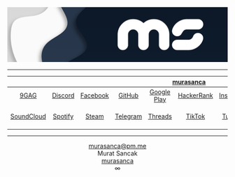 <!--
	. . . . . . . .  . . . . . . . .
	. . . . . . . .  . . . . . . . .
	. .   . .   . .  . .            
	. .   . .   . .  . .
	. .   . .   . .              . .
	. .   . .   . .              . .
	. .   . .   . .  . . . . . . . .
	. .   . .   . .  . . . . . . . .
  -->
<img alt="Murat Sancak" src="https://raw.githubusercontent.com/murasanca/Database/main/MS/msW1024x256.png">
<hr>
<table align="center">
	<thead>
		<tr>
			<th colspan="11"><a href="https://www.murasanca.com" target="_blank">murasanca</a></th>
		</tr>
	</thead>
	<tbody>
		<tr>
			<td align="center"><a href="https://9gag.com/u/murasanca" target="_blank">9GAG</a></td>
			<td align="center"><a href="https://discord.com/invite/4GAWJ33" target="_blank">Discord</a></td>
			<td align="center"><a href="https://www.facebook.com/murasanca" target="_blank">Facebook</a></td>
			<td align="center"><a href="https://github.com/murasanca" target="_blank">GitHub</a></td>
			<td align="center"><a href="https://play.google.com/store/apps/dev?id=4724211746826930416" target="_blank">Google Play</a></td>
			<td align="center"><a href="https://www.hackerrank.com/murasanca" target="_blank">HackerRank</a></td>
			<td align="center"><a href="https://www.instagram.com/murasanca/" target="_blank">Instagram</a></td>
			<td align="center"><a href="https://kick.com/murasanca" target="_blank">Kick</a></td>
			<td align="center"><a href="https://www.linkedin.com/in/murasanca/" target="_blank">LinkedIn</a></td>
			<td align="center"><a href="https://opensea.io/murasanca" target="_blank">OpenSea</a></td>
			<td align="center"><a href="https://www.reddit.com/user/murasanca" target="_blank">Reddit</a></td>
		</tr>
		<tr>
			<td align="center"><a href="https://soundcloud.com/murasanca" target="_blank">SoundCloud</a></td>
			<td align="center"><a href="https://open.spotify.com/user/murasanca" target="_blank">Spotify</a></td>
			<td align="center"><a href="https://steamcommunity.com/id/murasanca/" target="_blank">Steam</a></td>
			<td align="center"><a href="https://t.me/murasanca" target="_blank">Telegram</a></td>
			<td align="center"><a href="https://www.threads.net/@murasanca" target="_blank">Threads</a></td>
			<td align="center"><a href="https://www.tiktok.com/@murasanca" target="_blank">TikTok</a></td>
			<td align="center"><a href="https://gelecegiyazanlar.turkcell.com.tr/kisi/murasanca" target="_blank">Turkcell</a></td>
			<td align="center"><a href="https://www.twitch.tv/murasanca" target="_blank">Twitch</a></td>
			<td align="center"><a href="https://assetstore.unity.com/publishers/57959" target="_blank">Unity Asset Store</a></td>
			<td align="center"><a href="https://x.com/murasanca" target="_blank">X</a></td>
			<td align="center" colspan="2"><a href="https://www.youtube.com/MuratSancak" target="_blank">YouTube</a></td>
		</tr>
	</tbody>
</table>
<hr>
<p align="center">
	<a href="mailto:murasanca@pm.me" target="_blank">murasanca@pm.me</a>
	<br>
	Murat Sancak
	<br>
	<a href="https://www.murasanca.com" target="_blank">murasanca</a>
	<br>
	∞
</p>
